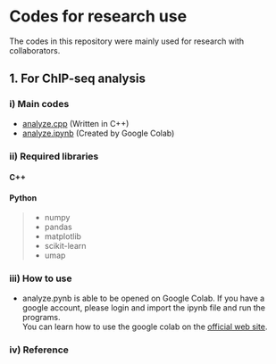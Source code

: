 # Codes for research use

The codes in this repository were mainly used for research with collaborators.

## 1. For ChIP-seq analysis
### i) Main codes
* [analyze.cpp]() (Written in C++)
* [analyze.ipynb]() (Created by Google Colab)

### ii) Required libraries
#### C++
#### Python
>* numpy
>* pandas
>* matplotlib
>* scikit-learn
>* umap

### iii) How to use
* analyze.pynb is able to be opened on Google Colab. If you have a google account, please login and import the ipynb file and run the programs.  
You can learn how to use the google colab on the [official web site](https://colab.research.google.com/notebooks/welcome.ipynb).  

### iv) Reference


